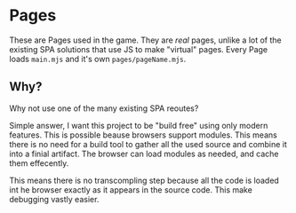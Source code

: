 # Pages

These are Pages used in the game. They are *real* pages, unlike a lot of the existing SPA solutions that use JS to make "virtual" pages.
Every Page loads `main.mjs` and it's own `pages/pageName.mjs`.

## Why?
 Why not use one of the many existing SPA reoutes?

 Simple answer, I want this project to be "build free" using only modern features. This is possible beause browsers support modules. This means there is no need for a build tool to gather all the used source and combine it into a finial artifact. The browser can load modules as needed, and cache them effecently.

This means there is no transcompling step because all the code is loaded int he browser exactly as it appears in the source code. This make debugging vastly easier.

